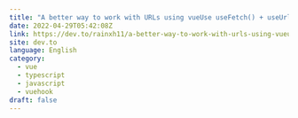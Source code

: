 ```yaml
---
title: "A better way to work with URLs using vueUse useFetch() + useUrl()"
date: 2022-04-29T05:42:08Z
link: https://dev.to/rainxh11/a-better-way-to-work-with-urls-using-vueuse-usefetch-useurl-4309?utm_medium=RSS&utm_source=news.12bit.vn
site: dev.to
language: English
category:
  - vue
  - typescript
  - javascript
  - vuehook
draft: false
---
```

